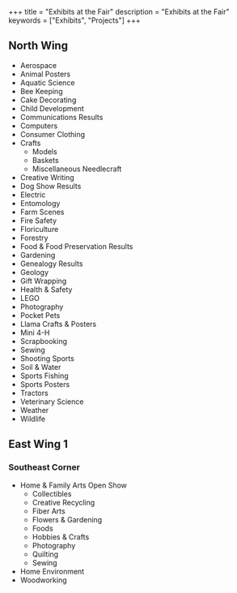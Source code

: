 +++
title = "Exhibits at the Fair"
description = "Exhibits at the Fair"
keywords = ["Exhibits", "Projects"]
+++


## North Wing

* Aerospace
* Animal Posters
* Aquatic Science
* Bee Keeping
* Cake Decorating
* Child Development
* Communications Results
* Computers
* Consumer Clothing
* Crafts
  * Models
  * Baskets
  * Miscellaneous Needlecraft
* Creative Writing
* Dog Show Results
* Electric
* Entomology
* Farm Scenes
* Fire Safety
* Floriculture
* Forestry
* Food & Food Preservation Results
* Gardening
* Genealogy Results
* Geology
* Gift Wrapping
* Health & Safety
* LEGO
* Photography
* Pocket Pets
* Llama Crafts & Posters
* Mini 4-H
* Scrapbooking
* Sewing
* Shooting Sports
* Soil & Water
* Sports Fishing
* Sports Posters
* Tractors
* Veterinary Science
* Weather
* Wildlife

## East Wing 1

### Southeast Corner

* Home & Family Arts Open Show
  * Collectibles
  * Creative Recycling
  * Fiber Arts
  * Flowers & Gardening
  * Foods
  * Hobbies & Crafts
  * Photography
  * Quilting
  * Sewing
* Home Environment
* Woodworking
